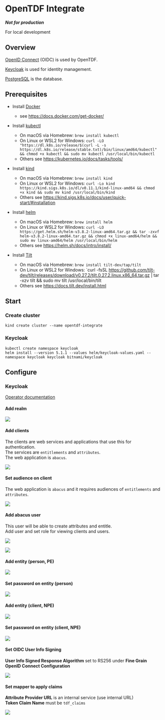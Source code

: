 # OpenTDF Integrate

**_Not for production_**

For local development

## Overview

[OpenID Connect](https://openid.net/connect/) (OIDC) is used by OpenTDF.

[Keycloak](https://www.keycloak.org/) is used for identity management.

[PostgreSQL](https://www.postgresql.org/) is the database.

## Prerequisites

- Install [Docker](https://www.docker.com/)

  - see https://docs.docker.com/get-docker/

- Install [kubectl](https://kubernetes.io/docs/reference/kubectl/overview/)

  - On macOS via Homebrew: `brew install kubectl`
  - On Linux or WSL2 for Windows: `curl -LO "https://dl.k8s.io/release/$(curl -L -s https://dl.k8s.io/release/stable.txt)/bin/linux/amd64/kubectl" && chmod +x kubectl && sudo mv kubectl /usr/local/bin/kubectl`
  - Others see https://kubernetes.io/docs/tasks/tools/

- Install [kind](https://kind.sigs.k8s.io/)

  - On macOS via Homebrew: `brew install kind`
  - On Linux or WSL2 for Windows: `curl -Lo kind https://kind.sigs.k8s.io/dl/v0.11.1/kind-linux-amd64 && chmod +x kind && sudo mv kind /usr/local/bin/kind`
  - Others see https://kind.sigs.k8s.io/docs/user/quick-start/#installation

- Install [helm](https://helm.sh/)

  - On macOS via Homebrew: `brew install helm`
  - On Linux or WSL2 for Windows: `curl -LO https://get.helm.sh/helm-v3.8.2-linux-amd64.tar.gz && tar -zxvf helm-v3.8.2-linux-amd64.tar.gz && chmod +x linux-amd64/helm && sudo mv linux-amd64/helm /usr/local/bin/helm`
  - Others see https://helm.sh/docs/intro/install/

- Install [Tilt](https://tilt.dev/)
  - On macOS via Homebrew: `brew install tilt-dev/tap/tilt`
  - On Linux or WSL2 for Windows: `curl -fsSL https://github.com/tilt-dev/tilt/releases/download/v0.27.2/tilt.0.27.2.linux.x86_64.tar.gz | tar -xzv tilt && sudo mv tilt /usr/local/bin/tilt
  - Others see https://docs.tilt.dev/install.html

## Start

### Create cluster

`kind create cluster --name opentdf-integrate`

### Keycloak

```shell
kubectl create namespace keycloak
helm install --version 5.1.1 --values helm/keycloak-values.yaml --namespace keycloak keycloak bitnami/keycloak
```

## Configure

### Keycloak

[Operator documentation](https://www.keycloak.org/docs/latest/server_installation/index.html#_operator)

#### Add realm

![](../resource/keycloak-realm-add.png)

#### Add clients

The clients are web services and applications that use this for authentication.  
The services are `entitlements` and `attributes`.  
The web application is `abacus`.

![](../resource/keycloak-client-add.png)

#### Set audience on client

The web application is `abacus` and it requires audiences of `entitlements` and `attributes`.

![](../resource/keycloak-client-audience.png)

#### Add abacus user

This user will be able to create attributes and entitle.  
Add user and set role for viewing clients and users.

![](../resource/keycloak-grantor-add.png)

![](../resource/keycloak-grantor-role.png)

#### Add entity (person, PE)

![](../resource/keycloak-entity-person-add.png)

#### Set password on entity (person)

![](../resource/keycloak-entity-person-password.png)

#### Add entity (client, NPE)

![](../resource/keycloak-client-nonperson-service.png)

#### Set password on entity (client, NPE)

![](../resource/keycloak-client-nonperson-secret.png)

#### Set OIDC User Info Signing

**User Info Signed Response Algorithm** set to RS256 under **Fine Grain OpenID Connect Configuration**

![](../resource/keycloak-client-nonperson-token.png)

#### Set mapper to apply claims

**Attribute Provider URL** is an internal service (use internal URL)  
**Token Claim Name** must be `tdf_claims`

![](../resource/keycloak-mapper-claims.png)
